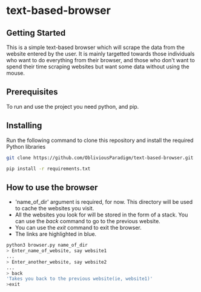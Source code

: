 # text-based-browser

## Getting Started

This is a simple text-based browser which will scrape the data from the website entered by the user. It is mainly targetted towards those individuals who want to do everything from their browser, and those who don't want to spend their time scraping websites but want some data without using the mouse.

## Prerequisites

To run and use the project you need python, and pip.

## Installing

Run the following command to clone this repository and install the required Python libraries

```bash
git clone https://github.com/ObliviousParadigm/text-based-browser.git

pip install -r requirements.txt
```

## How to use the browser

- 'name_of_dir' argument is required, for now. This directory will be used to cache the websites you visit.
- All the websites you look for will be stored in the form of a stack. You can use the *back* command to go to the previous website.
- You can use the *exit* command to exit the browser.
- The links are highlighted in blue.

```bash
python3 browser.py name_of_dir
> Enter_name_of_website, say website1
...
> Enter_another_website, say website2
...
> back
'Takes you back to the previous website(ie, website1)'
>exit
```
